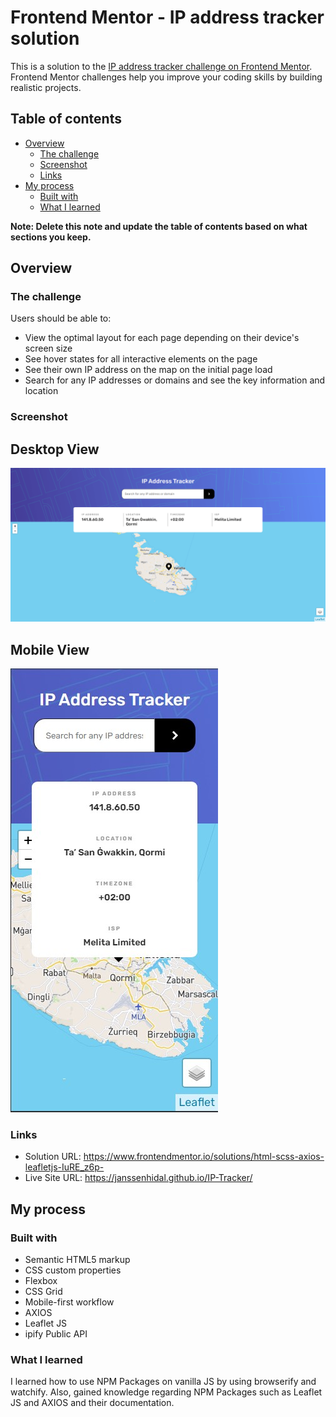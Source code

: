 # Frontend Mentor - IP address tracker solution

This is a solution to the [IP address tracker challenge on Frontend Mentor](https://www.frontendmentor.io/challenges/ip-address-tracker-I8-0yYAH0). Frontend Mentor challenges help you improve your coding skills by building realistic projects. 

## Table of contents

- [Overview](#overview)
  - [The challenge](#the-challenge)
  - [Screenshot](#screenshot)
  - [Links](#links)
- [My process](#my-process)
  - [Built with](#built-with)
  - [What I learned](#what-i-learned)

**Note: Delete this note and update the table of contents based on what sections you keep.**

## Overview

### The challenge

Users should be able to:

- View the optimal layout for each page depending on their device's screen size
- See hover states for all interactive elements on the page
- See their own IP address on the map on the initial page load
- Search for any IP addresses or domains and see the key information and location

### Screenshot

## Desktop View

![](./desktop-view.png)

## Mobile View

![](./mobile-view.jpg)

### Links

- Solution URL: https://www.frontendmentor.io/solutions/html-scss-axios-leafletjs-IuRE_z6p-
- Live Site URL: https://janssenhidal.github.io/IP-Tracker/

## My process

### Built with

- Semantic HTML5 markup
- CSS custom properties
- Flexbox
- CSS Grid
- Mobile-first workflow
- AXIOS
- Leaflet JS
- ipify Public API


### What I learned

I learned how to use NPM Packages on vanilla JS by using browserify and watchify. Also, gained knowledge regarding NPM Packages such as Leaflet JS and AXIOS and their documentation.